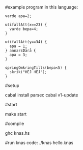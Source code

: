 #example program in this language:
```
varde apa=2;

utifallAtt(x==23) {
  varde bepa=4;
}

utifallAtt(y==34) {
  apa = 1;
} annarsDårå {
  apa = 3;
}

springOmkringTills(bepa<5) {
  skrik("HEJ HEJ");
}
```

#setup

cabal install parsec
cabal v1-update

#start

make start

#compile

ghc knas.hs

#run knas code:
./knas hello.knas